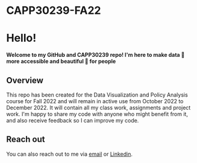 # CAPP30239-FA22

# Hello! 

**Welcome to my GitHub and CAPP30239 repo! I'm here to make data :1234: more accessible and beautiful :bouquet: for people**   

## Overview  
This repo has been created for the Data Visualization and Policy Analysis course for Fall 2022 and will remain in active use from October 2022 to December 2022. It will contain all my class work, assignments and project work. I'm happy to share my code with anyone who might benefit from it, and also receive feedback so I can improve my code. 

## Reach out  
You can also reach out to me via [email](mailto:salmaz@uchicago.edu) or [Linkedin](https://www.linkedin.com/in/salma-zahra-05285112b/).
  


